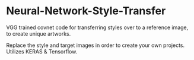# Neural-Network-Style-Transfer
VGG trained covnet code for transferring styles over to a reference image, to create unique artworks.

Replace the style and target images in order to create your own projects.
Utilizes KERAS & Tensorflow.
